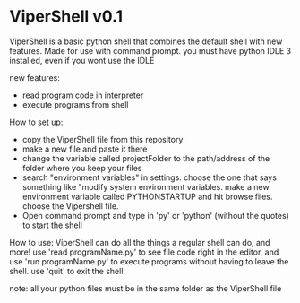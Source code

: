 # ViperShell v0.1

ViperShell is a basic python shell that combines the default shell with new features. Made for use with command prompt. you must have python IDLE 3 installed, even if you wont use the IDLE

new features:
- read program code in interpreter
- execute programs from shell

How to set up:
- copy the ViperShell file from this repository
- make a new file and paste it there 
- change the variable called projectFolder to the path/address of the folder where you keep your files
- search "environment variables" in settings. choose the one that says something like "modify system environment variables. make a new environment variable called PYTHONSTARTUP and hit browse files. choose the Vipershell file.
- Open command prompt and type in 'py' or 'python' (without the quotes) to start the shell

How to use:
ViperShell can do all the things a regular shell can do, and more! use 'read programName.py' to see file code right in the editor, and use 'run programName.py' to execute programs without having to leave the shell. use 'quit' to exit the shell.

note: all your python files must be in the same folder as the ViperShell file
